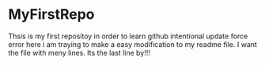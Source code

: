 # MyFirstRepo
Thsis is my first repositoy in order to learn github
intentional update force error
here i am traying to make a easy modification to my readme file.
I want the file with meny lines.
Its the last line by!!!
